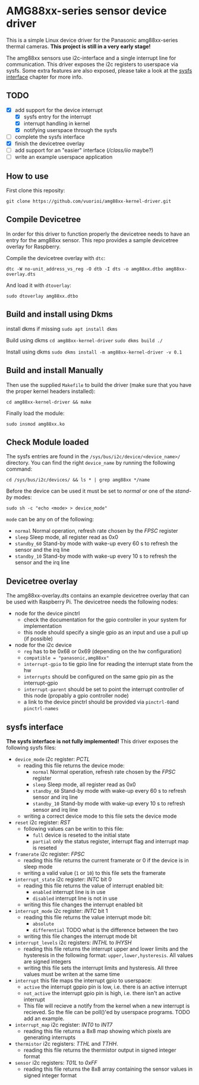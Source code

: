 # AMG88xx-series sensor device driver
This is a simple Linux device driver for the Panasonic amg88xx-series thermal cameras.
**This project is still in a very early stage!**

The amg88xx sensors use i2c-interface and a single interrupt line for communication.
This driver exposes the i2c registers to userspace via sysfs. Some extra features are
also exposed, please take a look at the [sysfs interface](#sysfs-interface) chapter for more info.

## TODO
- [X] add support for the device interrupt
  - [X] sysfs entry for the interrupt
  - [X] interrupt handling in kernel
  - [X] notifying userspace through the sysfs
- [ ] complete the sysfs interface
- [X] finish the devicetree overlay
- [ ] add support for an "easier" interface (_/class/iio_ maybe?)
- [ ] write an example userspace application

## How to use
First clone this reposity:

`git clone https://github.com/vuorioi/amg88xx-kernel-driver.git`

## Compile Devicetree

In order for this driver to function properly the devicetree needs to have an entry
for the amg88xx sensor. This repo provides a sample devicetree overlay for Raspberry.

Compile the devicetree overlay with `dtc`:

`dtc -W no-unit_address_vs_reg -O dtb -I dts -o amg88xx.dtbo amg88xx-overlay.dts`

And load it with `dtoverlay`:

`sudo dtoverlay amg88xx.dtbo`

## Build and install using Dkms

install dkms if missing
`sudo apt install dkms`

Build using dkms
`cd amg88xx-kernel-driver`
`sudo dkms build ./`

Install using dkms
`sudo dkms install -m amg88xx-kernel-driver -v 0.1`


## Build and install Manually
Then use the supplied `Makefile` to build the driver (make sure that you have the proper
kernel headers installed):

`cd amg88xx-kernel-driver && make`

Finally load the module:

`sudo insmod amg88xx.ko`

## Check Module loaded

The sysfs entries are found in the `/sys/bus/i2c/device/<device_name>/` directory. You can find
the right `device_name` by running the following command:

`cd /sys/bus/i2c/devices/ && ls * | grep amg88xx */name`

Before the device can be used it must be set to _normal_ or one of the _stand-by_ modes:

`sudo sh -c "echo <mode> > device_mode"`

`mode` can be any on of the following:
 * `normal` Normal operation, refresh rate chosen by the _FPSC_ register
 * `sleep` Sleep mode, all register read as 0x0
 * `standby_60` Stand-by mode with wake-up every 60 s to refresh the sensor and the irq line
 * `standby_10` Stand-by mode with wake-up every 10 s to refresh the sensor and the irq line

## Devicetree overlay
The amg88xx-overlay.dts contains an example devicetree overlay that can be used with Raspberry
Pi. The devicetree needs the following nodes:
 * node for the device pinctrl
   * check the documentation for the gpio controller in your system for implementation
   * this node should specify a single gpio as an input and use a pull up (if possible)
 * node for the i2c device
   * `reg` has to be 0x68 or 0x69 (depending on the hw configuration)
   * `compatible = "panasonic,amg88xx"`
   * `interrupt-gpio` to tie gpio line for reading the interrupt state from the hw
   * `interrupts` should be configured on the same gpio pin as the interrupt-gpio
   * `interrupt-parent` should be set to point the interrupt controller of this node (propably
     a gpio controller node)
   * a link to the device pinctrl should be provided via `pinctrl-0`and `pinctrl-names`

## sysfs interface
**The sysfs interface is not fully implemented!**
This driver exposes the following sysfs files:
 * `device_mode` i2c register: _PCTL_
   * reading this file returns the device mode:
     * `normal` Normal operation, refresh rate chosen by the _FPSC_ register
     * `sleep` Sleep mode, all register read as 0x0
     * `standby_60` Stand-by mode with wake-up every 60 s to refresh sensor and irq line
     * `standby_10` Stand-by mode with wake-up every 10 s to refresh sensor and irq line
   * writing a correct device mode to this file sets the device mode
 * `reset` i2c register: _RST_
   * following values can be writin to this file:
     * `full` device is reseted to the initial state
     * `partial` only the status register, interrupt flag and interrupt map is reseted
 * `framerate` i2c register: _FPSC_
   * reading this file returns the current framerate or 0 if the device is in sleep mode
   * writing a valid value (`1` or `10`) to this file sets the framerate
 * `interrupt_state` i2c register: _INTC_ bit 0
   * reading this file returns the value of interrupt enabled bit:
     * `enabled` interrupt line is in use
     * `disabled` interrupt line is not in use
   * writing this file changes the interrupt enabled bit
 * `interrupt_mode` i2c register: _INTC_ bit 1
   * reading this file returns the value interrupt mode bit:
     * `absolute`
     * `differential` TODO what is the difference between the two
   * writing this file changes the interrupt mode bit
 * `interrupt_levels` i2c registers: _INTHL_ to _IHYSH_
   * reading this file returns the interrupt upper and lower limits and the
     hysteresis in the following format: `upper,lower,hysteresis`. All values are signed integers
   * writing this file sets the interrupt limits and hysteresis. All three values must be writen
     at the same time
 * `interrupt` this file maps the interrupt gpio to userspace:
   * `active` the interrupt gppio pin is low, i.e. there is an active interrupt
   * `not_active` the interrupt gpio pin is high, i.e. there isn't an active interrupt
   * This file will recieve a notify from the kernel when a new interrupt is recieved. So
     the file can be poll()'ed by userspace programs. TODO add an example.
 * `interrupt_map` i2c register: _INT0_ to _INT7_
   * reading this file returns a 8x8 map showing which pixels are generating interrupts
 * `thermistor` i2c registers: _TTHL_ and _TTHH_.
   * reading this file returns the thermistor output in signed integer format
 * `sensor` i2c registers: _T01L_ to _0xFF_
   * reading this file returns the 8x8 array containing the sensor values in signed integer format
